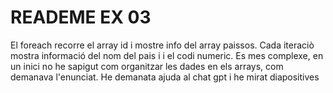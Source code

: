 # READEME EX 03

El foreach recorre el array id i mostre info del array paissos. Cada iteraciò mostra informació del nom del pais i i el codi numeric.
Es mes complexe, en un inici no he sapigut com organitzar les dades en els arrays, com demanava l'enunciat. He demanata ajuda al chat gpt i he mirat diapositives
